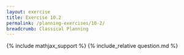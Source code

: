 ```yaml
---
layout: exercise
title: Exercise 10.2
permalink: /planning-exercises/10-2/
breadcrumb: Classical Planning
---
```


{% include mathjax_support %}
{% include_relative question.md %}
